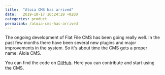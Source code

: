 ```yaml
---
title:  "Aloia CMS has arrived"
date:   2019-10-17 10:24:28 +0200
categories: product
permalink: /aloia-cms-has-arrived
---
```


The ongoing development of Flat File CMS has been going really well. 
In the past few months there have been several new plugins and major improvements in the system. 
So it's about time the CMS gets a proper name: Aloia CMS.

You can find the code on [GitHub](https://github.com/roelofjan-elsinga/flat-file-cms). 
Here you can contribute and start using the CMS.